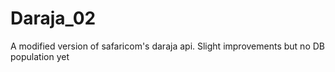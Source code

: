 # Daraja_02
A modified version of safaricom's daraja api. Slight improvements but no DB population yet
